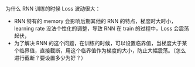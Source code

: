 

为什么 RNN 训练的时候 Loss 波动很大：

- RNN 特有的 memory 会影响后期其他的 RNN 的特点，梯度时大时小，learning rate 没法个性化的调整，导致 RNN 在 train 的过程中，Loss 会震荡起伏，
- 为了解决 RNN 的这个问题，在训练的时候，可以设置临界值，当梯度大于某个临界值，直接截断，用这个临界值作为梯度的大小，防止大幅震荡。（怎么进行截断？要设置多少为好？）
